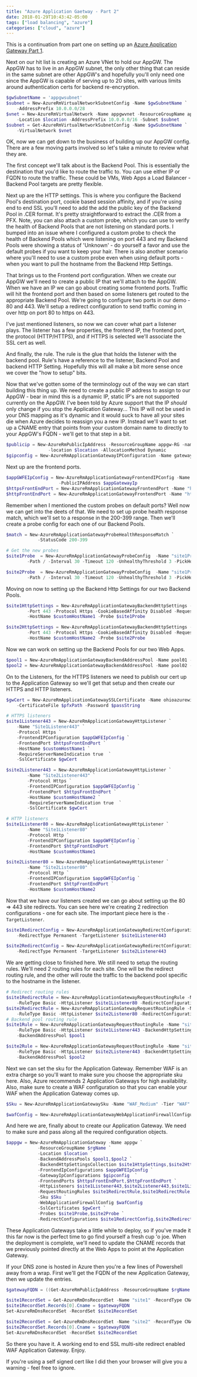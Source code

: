 ```yaml
---
title: "Azure Application Gaetway - Part 2"
date: 2018-01-29T10:43:42-05:00
tags: ["load balancing", "azure"]
categories: ["cloud", "azure"]
---
```


This is a continuation from part one on setting up an [Azure Application Gateway Part 1](/post/azureapplicationgatwaypart1). 

Next on our hit list is creating an Azure VNet to hold our AppGW.  The AppGW has to live in an AppGW subnet, the only other thing that can reside in the same subnet are other AppGW's and hopefully you'll only need one since the AppGW is capable of serving up to 20 sites, with various limits around authentication certs for backend re-encryption.
``` powershell
$gwSubnetName = 'appgwsubnet'
$subnet = New-AzureRmVirtualNetworkSubnetConfig -Name $gwSubnetName `
    -AddressPrefix 10.0.0.0/28
$vnet = New-AzureRmVirtualNetwork -Name appgwvnet -ResourceGroupName appgw-RG `
    -Location $location -AddressPrefix 10.0.0.0/16 -Subnet $subnet
$subnet = Get-AzureRmVirtualNetworkSubnetConfig -Name $gwSubnetName `
    -VirtualNetwork $vnet
```

OK, now we can get down to the business of building up our AppGW config. There are a few moving parts involved so let's take a minute to review what they are.

The first concept we'll talk about is the Backend Pool.  This is essentially the destination that you'd like to route the traffic to.  You can use either IP or FQDN to route the traffic.  These could be VMs, Web Apps a Load Balancer - Backend Pool targets are pretty flexible.

Next up are the HTTP settings.  This is where you configure the Backend Pool's destination port, cookie based session affinity, and if you're using end to end SSL you'll need to add the add the public key of the Backend Pool in .CER format.  It's pretty straightforward to extract the .CER from a PFX.  Note, you can also attach a custom probe, which you can use to verify the health of Backend Pools that are not listening on standard ports.  I bumped into an issue where I configured a custom probe to check the health of Backend Pools which were listening on port 443 and my Backend Pools were showing a status of 'Unknown' - do yourself a favor and use the default probes if you want to keep your hair.  There is also another scenario where you'll need to use a custom probe even when using default ports - when you want to pull the hostname from the Backend Http Settings.

That brings us to the Frontend port configuration.  When we create our AppGW we'll need to create a public IP that we'll attach to the AppGW.  When we have an IP we can go about creating some frontend ports.  Traffic will hit the frontend port and then based on some listeners get routed to the appropriate Backend Pool.  We're going to configure two ports in our demo - 80 and 443.  We'll setup a redirect configuration to send traffic coming in over http on port 80 to https on 443.

I've just mentioned listeners, so now we can cover what part a listener plays. The listener has a few properties, the frontend IP, the frontend port, the protocol (HTTP/HTTPS), and if HTTPS is selected we'll associate the SSL cert as well.

And finally, the rule.  The rule is the glue that holds the listener with the backend pool.  Rule's have a reference to the listener, Backend Pool and backend HTTP Setting.  Hopefully this will all make a bit more sense once we cover the "how to setup" bits.

Now that we've gotten some of the terminology out of the way we can start building this thing up.  We need to create a public IP address to assign to our AppGW - bear in mind this is a dynamic IP, static IP's are not supported currently on the AppGW.  I've been told by Azure support that the IP _should_ only change if you stop the Application Gateway... 
This IP will not be used in your DNS mapping as it's dynamic and it would suck to have all your sites die when Azure decides to reassign you a new IP.  Instead we'll want to set up a CNAME entry that points from your custom domain name to directly to your AppGW's FQDN - we'll get to that step in a bit.
``` powershell
$publicip = New-AzureRmPublicIpAddress -ResourceGroupName appgw-RG -name AppGWIP `
                -location $location -AllocationMethod Dynamic 
$gipconfig = New-AzureRmApplicationGatewayIPConfiguration -Name gatewayIP01 -Subnet $subnet
```
Next up are the frontend ports.
``` powershell
$appGWFEIpConfig = New-AzureRmApplicationGatewayFrontendIPConfig -Name "GatewayFrontEndIp" `
                    -PublicIPAddress $appGatewayIp
$httpsFrontEndPort = New-AzureRmApplicationGatewayFrontendPort -Name "https" -Port 443
$httpFrontEndPort = New-AzureRmApplicationGatewayFrontendPort -Name "http" -Port 80  
```

Remember when I mentioned the custom probes on default ports?  Well now we can get into the deets of that.
We need to set up probe health response match, which we'll set to a response in the 200-399 range.  Then we'll create a probe config for each one of our Backend Pools.  
``` powershell
$match = New-AzureRmApplicationGatewayProbeHealthResponseMatch `
            -StatusCode 200-399

# Get the new probes
$site1Probe  = New-AzureRmApplicationGatewayProbeConfig  -Name "site1Probe" -Protocol Https `
        -Path / -Interval 30 -Timeout 120 -UnhealthyThreshold 3 -PickHostNameFromBackendHttpSettings -Match $match

$site2Probe  = New-AzureRmApplicationGatewayProbeConfig  -Name "site1Probe" -Protocol Https `
        -Path / -Interval 30 -Timeout 120 -UnhealthyThreshold 3 -PickHostNameFromBackendHttpSettings -Match $match
```

Moving on now to setting up the Backend Http Settings for our two Backend Pools.
``` powershell
$site1HttpSettings = New-AzureRmApplicationGatewayBackendHttpSettings -Name "site1HttpSettings" `
        -Port 443 -Protocol Https -CookieBasedAffinity Disabled -RequestTimeout 120 `
        -HostName $customHostName1 -Probe $site1Probe

$site2HttpSettings = New-AzureRmApplicationGatewayBackendHttpSettings -Name "site2HttpSettings" `
        -Port 443 -Protocol Https -CookieBasedAffinity Disabled -RequestTimeout 120 `
        -HostName $customHostName2 -Probe $site2Probe
```

Now we can work on setting up the Backend Pools for our two Web Apps.
``` powershell
$pool1 = New-AzureRmApplicationGatewayBackendAddressPool -Name pool01 -BackendFqdns $defaultHostName1
$pool2 = New-AzureRmApplicationGatewayBackendAddressPool -Name pool02 -BackendFqdns $defaultHostName2
```

On to the Listeners, for the HTTPS listeners we need to publish our cert up to the Application Gateway so we'll get that setup and then create our HTTPS and HTTP listeners.
``` powershell
$gwCert = New-AzureRmApplicationGatewaySSLCertificate -Name ohioazurewildcard `
    -CertificateFile $pfxPath -Password $passString

# HTTPS listeners
$site1Listener443 = New-AzureRmApplicationGatewayHttpListener `
    -Name "Site1Listener443" `
    -Protocol Https `
    -FrontendIPConfiguration $appGWFEIpConfig `
    -FrontendPort $httpsFrontEndPort `
    -HostName $customHostName1 `
    -RequireServerNameIndication true  `
    -SslCertificate $gwCert

$site2Listener443 = New-AzureRmApplicationGatewayHttpListener `
        -Name "Site2Listener443" `
        -Protocol Https `
        -FrontendIPConfiguration $appGWFEIpConfig `
        -FrontendPort $httpsFrontEndPort `
        -HostName $customHostName2 `
        -RequireServerNameIndication true  `
        -SslCertificate $gwCert

# HTTP listeners
$site1Listener80 = New-AzureRmApplicationGatewayHttpListener `
        -Name "Site1Listener80" `
        -Protocol Http `
        -FrontendIPConfiguration $appGWFEIpConfig `
        -FrontendPort $httpFrontEndPort `
        -HostName $customHostName1

$site2Listener80 = New-AzureRmApplicationGatewayHttpListener `
        -Name "Site2Listener80" `
        -Protocol Http `
        -FrontendIPConfiguration $appGWFEIpConfig `
        -FrontendPort $httpFrontEndPort `
        -HostName $customHostName2 
```

Now that we have our listeners created we can go about setting up the 80 => 443 site redirects.  You can see here we're creating 2 redirection configurations - one for each site.  The important piece here is the `-TargetListener`.
``` powershell
$site1RedirectConfig = New-AzureRmApplicationGatewayRedirectConfiguration -Name "redirectSite1" `
    -RedirectType Permanent -TargetListener $site1Listener443

$site2RedirectConfig = New-AzureRmApplicationGatewayRedirectConfiguration -Name "redirectSite2" `
    -RedirectType Permanent -TargetListener $site2Listener443
```

We are getting close to finished here.  We still need to setup the routing rules.  We'll need 2 routing rules for each site.  One will be the redirect routing rule, and the other will route the traffic to the backend pool specific to the hostname in the listener.
``` powershell 
# Redirect routing rules
$site1RedirectRule = New-AzureRmApplicationGatewayRequestRoutingRule -Name "site1RedirectRule" `
    -RuleType Basic -HttpListener $site1Listener80 -RedirectConfiguration $site1RedirectConfig
$site2RedirectRule = New-AzureRmApplicationGatewayRequestRoutingRule -Name "site2RedirectRule" `
    -RuleType Basic -HttpListener $site2Listener80 -RedirectConfiguration $site2RedirectConfig
# Backend pool routing rule
$site1Rule = New-AzureRmApplicationGatewayRequestRoutingRule -Name "site1Rule" `
    -RuleType Basic -HttpListener $site1Listener443 -BackendHttpSettings $site1HttpSettings `
    -BackendAddressPool $pool1

$site2Rule = New-AzureRmApplicationGatewayRequestRoutingRule -Name "site2Rule" `
    -RuleType Basic -HttpListener $site2Listener443 -BackendHttpSettings $site2HttpSettings `
    -BackendAddressPool $pool2
```

Next we can set the sku for the Application Gateway.  Remember WAF is an extra charge so you'll want to make sure you choose the appropriate sku here.  Also, Azure recommends 2 Application Gateways for high availability.  Also, make sure to create a WAF configuration so that you can enable your WAF when the Application Gateway comes up.
``` powershell
$Sku = New-AzureRmApplicationGatewaySku -Name "WAF_Medium" -Tier "WAF" -Capacity 2

$wafConfig = New-AzureRmApplicationGatewayWebApplicationFirewallConfiguration -Enabled $true -FirewallMode "Prevention"
```

And here we are, finally about to create our Application Gateway.  We need to make sure and pass along all the required configuration objects.
``` powershell
$appgw = New-AzureRmApplicationGateway -Name appgw `
            -ResourceGroupName $rgName `
            -Location $location `
            -BackendAddressPools $pool1,$pool2 `
            -BackendHttpSettingsCollection $site1HttpSettings,$site2HttpSettings `
            -FrontendIpConfigurations $appGWFEIpConfig `
            -GatewayIpConfigurations $gipconfig  `
            -FrontendPorts $httpsFrontEndPort,$httpFrontEndPort `
            -HttpListeners $site1Listener443,$site2Listener443,$site1Listener80,$site2Listener80 `
            -RequestRoutingRules $site1RedirectRule,$site1RedirectRule,$site1Rule,$site1Rule `
            -Sku $Sku `
            -WebApplicationFirewallConfig $wafConfig
            -SslCertificates $gwCert `
            -Probes $site1Probe,$site2Probe `
            -RedirectConfigurations $site1RedirectConfig,$site2RedirectConfig
```

These Application Gateways take a little while to deploy, so if you've made it this far now is the perfect time to go find yourself a fresh cup 'o joe.  When the deployment is complete, we'll need to update the CNAME records that we previously pointed directly at the Web Apps to point at the Application Gateway.

If your DNS zone is hosted in Azure then you're a few lines of Powershell away from a wrap.  First we'll get the FQDN of the new Application Gateway, then we update the entries.
``` powershell
$gatewayFQDN = ((Get-AzureRmPublicIpAddress -ResourceGroupName $rgName -Name AppGWIP).DnsSettings).Fqdn

$site1RecordSet = Get-AzureRmDnsRecordSet -Name "site1" -RecordType CNAME -ZoneName "OhioAzure.com" -ResourceGroupName OhioAzureDomain
$site1RecordSet.Records[0].Cname = $gatewayFQDN
Set-AzureRmDnsRecordSet -RecordSet $site1RecordSet

$site2RecordSet = Get-AzureRmDnsRecordSet -Name "site2" -RecordType CNAME -ZoneName "OhioAzure.com" -ResourceGroupName OhioAzureDomain
$site2RecordSet.Records[0].Cname = $gatewayFQDN
Set-AzureRmDnsRecordSet -RecordSet $site2RecordSet
```

So there you have it.  A working end to end SSL multi-site redirect enabled WAF Application Gateway.  Enjoy.

If you're using a self signed cert like I did then your browser will give you a warning - feel free to ignore.
